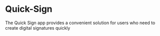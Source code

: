 # Quick-Sign
The Quick Sign app provides a convenient solution for users who need to create digital signatures quickly
